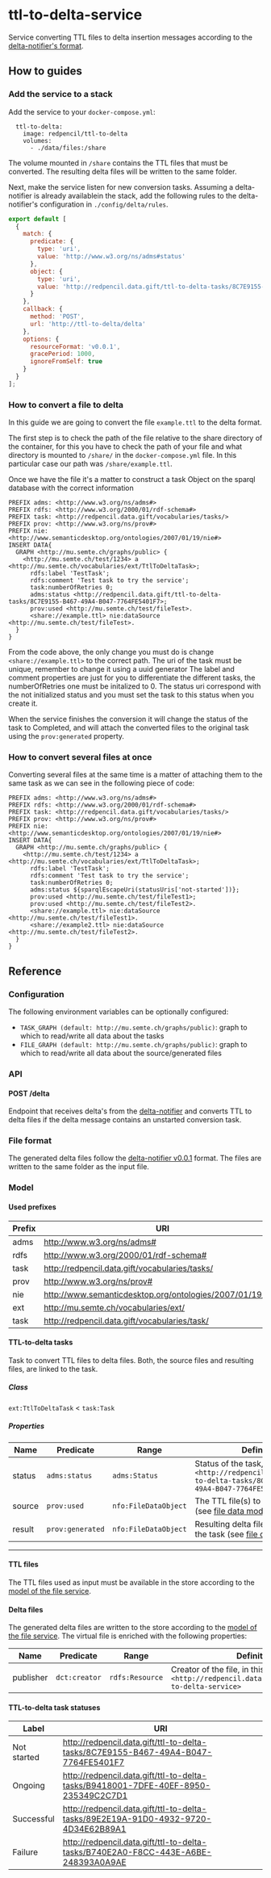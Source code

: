 # ttl-to-delta-service

Service converting TTL files to delta insertion messages according to the [delta-notifier's format](https://github.com/mu-semtech/delta-notifier).

## How to guides
### Add the service to a stack
Add the service to your `docker-compose.yml`:

```ttl
  ttl-to-delta:
    image: redpencil/ttl-to-delta
    volumes:
      - ./data/files:/share
```

The volume mounted in `/share` contains the TTL files that must be converted. The resulting delta files will be written to the same folder.

Next, make the service listen for new conversion tasks. Assuming a delta-notifier is already availablein the stack, add the following rules to the delta-notifier's configuration in `./config/delta/rules`.

```javascript
export default [
  {
    match: {
      predicate: {
        type: 'uri',
        value: 'http://www.w3.org/ns/adms#status'
      },
      object: {
        type: 'uri',
        value: 'http://redpencil.data.gift/ttl-to-delta-tasks/8C7E9155-B467-49A4-B047-7764FE5401F7'
      }
    },
    callback: {
      method: 'POST',
      url: 'http://ttl-to-delta/delta'
    },
    options: {
      resourceFormat: 'v0.0.1',
      gracePeriod: 1000,
      ignoreFromSelf: true
    }
  }
];
```

### How to convert a file to delta

In this guide we are going to convert the file `example.ttl` to the delta format.

The first step is to check the path of the file relative to the share directory of the container, for this you have to check the path of your file and what directory is mounted to `/share/` in the `docker-compose.yml` file. In this particular case our path was `/share/example.ttl`.

Once we have the file it's a matter to construct a task Object on the sparql database with the correct information

```
PREFIX adms: <http://www.w3.org/ns/adms#>
PREFIX rdfs: <http://www.w3.org/2000/01/rdf-schema#>
PREFIX task: <http://redpencil.data.gift/vocabularies/tasks/>
PREFIX prov: <http://www.w3.org/ns/prov#>
PREFIX nie: <http://www.semanticdesktop.org/ontologies/2007/01/19/nie#>
INSERT DATA{
  GRAPH <http://mu.semte.ch/graphs/public> {
    <http://mu.semte.ch/test/1234> a <http://mu.semte.ch/vocabularies/ext/TtlToDeltaTask>;
      rdfs:label 'TestTask';
      rdfs:comment 'Test task to try the service';
      task:numberOfRetries 0;
      adms:status <http://redpencil.data.gift/ttl-to-delta-tasks/8C7E9155-B467-49A4-B047-7764FE5401F7>;
      prov:used <http://mu.semte.ch/test/fileTest>.
      <share://example.ttl> nie:dataSource <http://mu.semte.ch/test/fileTest>.
  }
}
```

From the code above, the only change you must do is change `<share://example.ttl>` to the correct path. The uri of the task must be unique, remember to change it using a uuid generator
The label and comment properties are just for you to differentiate the different tasks, the numberOfRetries one must be initalized to 0. The status uri correspond with the not initialized status and you must set the task to this status when you create it.

When the service finishes the conversion it will change the status of the task to Completed, and will attach the converted files to the original task using the `prov:generated` property.

### How to convert several files at once

Converting several files at the same time is a matter of attaching them to the same task as we can see in the following piece of code:

```
PREFIX adms: <http://www.w3.org/ns/adms#>
PREFIX rdfs: <http://www.w3.org/2000/01/rdf-schema#>
PREFIX task: <http://redpencil.data.gift/vocabularies/tasks/>
PREFIX prov: <http://www.w3.org/ns/prov#>
PREFIX nie: <http://www.semanticdesktop.org/ontologies/2007/01/19/nie#>
INSERT DATA{
  GRAPH <http://mu.semte.ch/graphs/public> {
    <http://mu.semte.ch/test/1234> a <http://mu.semte.ch/vocabularies/ext/TtlToDeltaTask>;
      rdfs:label 'TestTask';
      rdfs:comment 'Test task to try the service';
      task:numberOfRetries 0;
      adms:status ${sparqlEscapeUri(statusUris['not-started'])};
      prov:used <http://mu.semte.ch/test/fileTest1>;
      prov:used <http://mu.semte.ch/test/fileTest2>.
      <share://example.ttl> nie:dataSource <http://mu.semte.ch/test/fileTest1>.
      <share://example2.ttl> nie:dataSource <http://mu.semte.ch/test/fileTest2>.
  }
}
```


## Reference
### Configuration
The following environment variables can be optionally configured:
* `TASK_GRAPH (default: http://mu.semte.ch/graphs/public)`: graph to which to read/write all data about the tasks
* `FILE_GRAPH (default: http://mu.semte.ch/graphs/public)`: graph to which to read/write all data about the source/generated files

### API
#### POST /delta
Endpoint that receives delta's from the [delta-notifier](https://github.com/mu-semtech/delta-notifier) and converts TTL to delta files if the delta message contains an unstarted conversion task.

### File format
The generated delta files follow the [delta-notifier v0.0.1](https://github.com/mu-semtech/delta-notifier#v001) format. The files are written to the same folder as the input file.

### Model
#### Used prefixes
| Prefix | URI                                                       |
|--------|-----------------------------------------------------------|
| adms   | http://www.w3.org/ns/adms#                                |
| rdfs   | http://www.w3.org/2000/01/rdf-schema#                     |
| task   | http://redpencil.data.gift/vocabularies/tasks/            |
| prov   | http://www.w3.org/ns/prov#                                |
| nie    | http://www.semanticdesktop.org/ontologies/2007/01/19/nie# |
| ext    | http://mu.semte.ch/vocabularies/ext/                      |
| task   | http://redpencil.data.gift/vocabularies/task/             |


#### TTL-to-delta tasks
Task to convert TTL files to delta files. Both, the source files and resulting files, are linked to the task.

##### Class
`ext:TtlToDeltaTask` < `task:Task`

##### Properties
| Name   | Predicate        | Range                | Definition                                                                                                                  |
|--------|------------------|----------------------|-----------------------------------------------------------------------------------------------------------------------------|
| status | `adms:status`    | `adms:Status`        | Status of the task, initially set to `<http://redpencil.data.gift/ttl-to-delta-tasks/8C7E9155-B467-49A4-B047-7764FE5401F7>` |
| source | `prov:used`      | `nfo:FileDataObject` | The TTL file(s) to be converted (see [file data model](https://github.com/mu-semtech/file-service))                         |
| result | `prov:generated` | `nfo:FileDataObject` | Resulting delta files generated by the task (see [file data model](https://github.com/mu-semtech/file-service))             |
___

#### TTL files
The TTL files used as input must be available in the  store according to the [model of the file service](https://github.com/mu-semtech/file-service#resources).

#### Delta files
The generated delta files are written to the store according to the [model of the file service](https://github.com/mu-semtech/file-service#resources). The virtual file is enriched with the following properties:

| Name      | Predicate     | Range           | Definition                                                                                            |
|-----------|---------------|-----------------|-------------------------------------------------------------------------------------------------------|
| publisher | `dct:creator` | `rdfs:Resource` | Creator of the file, in this case always `<http://redpencil.data.gift/services/ttl-to-delta-service>` |


#### TTL-to-delta task statuses
| Label       | URI                                                                                |
|-------------|------------------------------------------------------------------------------------|
| Not started | http://redpencil.data.gift/ttl-to-delta-tasks/8C7E9155-B467-49A4-B047-7764FE5401F7 |
| Ongoing     | http://redpencil.data.gift/ttl-to-delta-tasks/B9418001-7DFE-40EF-8950-235349C2C7D1 |
| Successful  | http://redpencil.data.gift/ttl-to-delta-tasks/89E2E19A-91D0-4932-9720-4D34E62B89A1 |
| Failure     | http://redpencil.data.gift/ttl-to-delta-tasks/B740E2A0-F8CC-443E-A6BE-248393A0A9AE |


